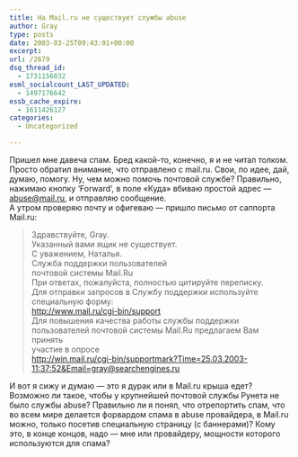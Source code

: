 ```yaml
---
title: На Mail.ru не существует службы abuse
author: Gray
type: posts
date: 2003-03-25T09:43:01+00:00
excerpt:
url: /2679
dsq_thread_id:
  - 1731156032
esml_socialcount_LAST_UPDATED:
  - 1497176642
essb_cache_expire:
  - 1611426127
categories:
  - Uncategorized

---
```








Пришел мне давеча спам. Бред какой-то, конечно, я и не читал толком. Просто обратил внимание, что отправлено с mail.ru. Свои, по идее, дай, думаю, помогу. Ну, чем можно помочь почтовой службе? Правильно, нажимаю кнопку &#8216;Forward&#8217;, в поле &#171;Куда&#187; вбиваю простой адрес &#8212; abuse@mail.ru, и отправляю сообщение.  
А утром проверяю почту и офигеваю &#8212; пришло письмо от саппорта Mail.ru:

> Здравствуйте, Gray.  
> Указанный вами ящик не существует.  
> С уважением, Наталья.  
> Служба поддержки пользователей  
> почтовой системы Mail.Ru  
> При ответах, пожалуйста, полностью цитируйте переписку.  
> Для отправки запросов в Службу поддержки используйте специальную форму:  
> http://www.mail.ru/cgi-bin/support  
> Для повышения качества работы службы поддержки пользователей почтовой системы Mail.Ru предлагаем Вам принять  
> участие в опросе  
> http://win.mail.ru/cgi-bin/supportmark?Time=25.03.2003-11:37:52&Email=gray@searchengines.ru

И вот я сижу и думаю &#8212; это я дурак или в Mail.ru крыша едет? Возможно ли такое, чтобы у крупнейшей почтовой службы Рунета не было службы abuse? Правильно ли я понял, что отрепортить спам, что во всем мире делается форвардом спама в abuse провайдера, в Mail.ru можно, только посетив специальную страницу (с баннерами)? Кому это, в конце концов, надо &#8212; мне или провайдеру, мощности которого используются для спама?
